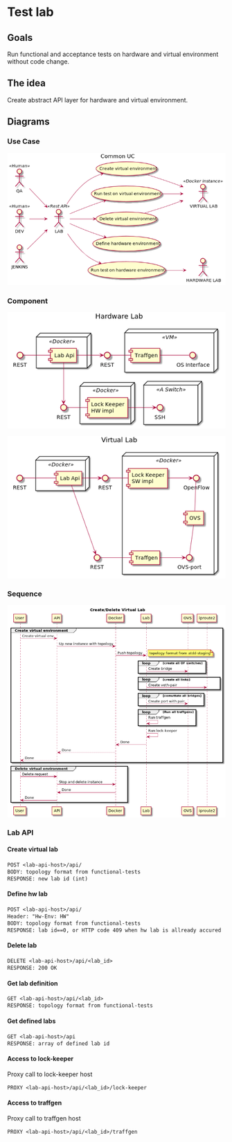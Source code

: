 # Test lab

## Goals
Run functional and acceptance tests on hardware and virtual
environment without code change.

## The idea
Create abstract API layer for hardware and virtual environment.

## Diagrams

### Use Case
![UC](./use-case.png)

### Component
![CHW](./component-hw.png)

![CV](./component-v.png)

### Sequence
![CV](./sequence-crud-v.png)

### Lab API

#### Create virtual lab
```
POST <lab-api-host>/api/
BODY: topology format from functional-tests
RESPONSE: new lab id (int)
```
#### Define hw lab
```
POST <lab-api-host>/api/
Header: "Hw-Env: HW"
BODY: topology format from functional-tests
RESPONSE: lab id==0, or HTTP code 409 when hw lab is allready accured 
```
#### Delete lab
```
DELETE <lab-api-host>/api/<lab_id>
RESPONSE: 200 OK
```
#### Get lab definition
```
GET <lab-api-host>/api/<lab_id>
RESPONSE: topology format from functional-tests
```
#### Get defined labs
```
GET <lab-api-host>/api
RESPONSE: array of defined lab id
```
#### Access to lock-keeper
Proxy call to lock-keeper host
```
PROXY <lab-api-host>/api/<lab_id>/lock-keeper
```
#### Access to traffgen
Proxy call to traffgen host
```
PROXY <lab-api-host>/api/<lab_id>/traffgen
```
